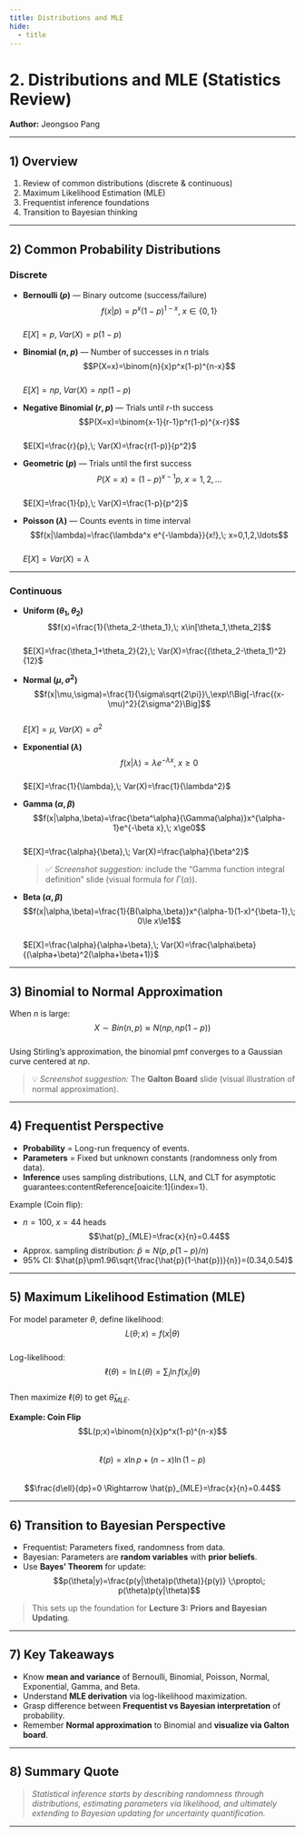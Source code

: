 ```yaml
---
title: Distributions and MLE
hide:
  - title
---
```


# **2. Distributions and MLE (Statistics Review)**
**Author:** Jeongsoo Pang  

---

## **1) Overview**

1. Review of common distributions (discrete & continuous)  
2. Maximum Likelihood Estimation (MLE)  
3. Frequentist inference foundations  
4. Transition to Bayesian thinking  

---

## **2) Common Probability Distributions**
### **Discrete**
- **Bernoulli $(p)$** — Binary outcome (success/failure)  
  $$f(x|p) = p^x(1-p)^{1-x}, \; x \in \{0,1\}$$  
  $E[X]=p,\; Var(X)=p(1-p)$  

- **Binomial $(n,p)$** — Number of successes in $n$ trials  
  $$P(X=x)=\binom{n}{x}p^x(1-p)^{n-x}$$  
  $E[X]=np,\; Var(X)=np(1-p)$  

- **Negative Binomial $(r,p)$** — Trials until $r$-th success  
  $$P(X=x)=\binom{x-1}{r-1}p^r(1-p)^{x-r}$$  
  $E[X]=\frac{r}{p},\; Var(X)=\frac{r(1-p)}{p^2}$  

- **Geometric $(p)$** — Trials until the first success  
  $$P(X=x)=(1-p)^{x-1}p,\; x=1,2,\ldots$$  
  $E[X]=\frac{1}{p},\; Var(X)=\frac{1-p}{p^2}$  

- **Poisson $(\lambda)$** — Counts events in time interval  
  $$f(x|\lambda)=\frac{\lambda^x e^{-\lambda}}{x!},\; x=0,1,2,\ldots$$  
  $E[X]=Var(X)=\lambda$  

---

### **Continuous**
- **Uniform $(\theta_1,\theta_2)$**  
  $$f(x)=\frac{1}{\theta_2-\theta_1},\; x\in[\theta_1,\theta_2]$$  
  $E[X]=\frac{\theta_1+\theta_2}{2},\; Var(X)=\frac{(\theta_2-\theta_1)^2}{12}$  

- **Normal $(\mu,\sigma^2)$**  
  $$f(x|\mu,\sigma)=\frac{1}{\sigma\sqrt{2\pi}}\,\exp\!\Big[-\frac{(x-\mu)^2}{2\sigma^2}\Big]$$  
  $E[X]=\mu,\; Var(X)=\sigma^2$  

- **Exponential $(\lambda)$**  
  $$f(x|\lambda)=\lambda e^{-\lambda x},\; x\ge0$$  
  $E[X]=\frac{1}{\lambda},\; Var(X)=\frac{1}{\lambda^2}$  

- **Gamma $(\alpha,\beta)$**  
  $$f(x|\alpha,\beta)=\frac{\beta^\alpha}{\Gamma(\alpha)}x^{\alpha-1}e^{-\beta x},\; x\ge0$$  
  $E[X]=\frac{\alpha}{\beta},\; Var(X)=\frac{\alpha}{\beta^2}$  
  > ✅ *Screenshot suggestion:* include the “Gamma function integral definition” slide (visual formula for $\Gamma(\alpha)$).

- **Beta $(\alpha,\beta)$**  
  $$f(x|\alpha,\beta)=\frac{1}{B(\alpha,\beta)}x^{\alpha-1}(1-x)^{\beta-1},\; 0\le x\le1$$  
  $E[X]=\frac{\alpha}{\alpha+\beta},\; Var(X)=\frac{\alpha\beta}{(\alpha+\beta)^2(\alpha+\beta+1)}$  

---

## **3) Binomial to Normal Approximation**
When $n$ is large:
$$X \sim Bin(n,p) \approx N(np, np(1-p))$$  
Using Stirling’s approximation, the binomial pmf converges to a Gaussian curve centered at $np$.  
> 💡 *Screenshot suggestion:* The **Galton Board** slide (visual illustration of normal approximation).

---

## **4) Frequentist Perspective**
- **Probability** = Long-run frequency of events.  
- **Parameters** = Fixed but unknown constants (randomness only from data).  
- **Inference** uses sampling distributions, LLN, and CLT for asymptotic guarantees:contentReference[oaicite:1]{index=1}.

Example (Coin flip):  
- $n=100$, $x=44$ heads  
  $$\hat{p}_{MLE}=\frac{x}{n}=0.44$$  
- Approx. sampling distribution: $\hat{p}\approx N(p, p(1-p)/n)$  
- $95\%$ CI: $\hat{p}\pm1.96\sqrt{\frac{\hat{p}(1-\hat{p})}{n}}=(0.34,0.54)$  

---

## **5) Maximum Likelihood Estimation (MLE)**
For model parameter $\theta$, define likelihood:
$$L(\theta; x)=f(x|\theta)$$  
Log-likelihood:
$$\ell(\theta)=\ln L(\theta)=\sum_i \ln f(x_i|\theta)$$  
Then maximize $\ell(\theta)$ to get $\hat{\theta}_{MLE}$.  

**Example: Coin Flip**
$$L(p;x)=\binom{n}{x}p^x(1-p)^{n-x}$$  
$$\ell(p)=x\ln p+(n-x)\ln(1-p)$$  
$$\frac{d\ell}{dp}=0 \Rightarrow \hat{p}_{MLE}=\frac{x}{n}=0.44$$  

---

## **6) Transition to Bayesian Perspective**
- Frequentist: Parameters fixed, randomness from data.  
- Bayesian: Parameters are **random variables** with **prior beliefs**.  
- Use **Bayes’ Theorem** for update:  
  $$p(\theta|y)=\frac{p(y|\theta)p(\theta)}{p(y)} \;\propto\; p(\theta)p(y|\theta)$$  

> This sets up the foundation for **Lecture 3: Priors and Bayesian Updating**.

---

## **7) Key Takeaways**
- Know **mean and variance** of Bernoulli, Binomial, Poisson, Normal, Exponential, Gamma, and Beta.  
- Understand **MLE derivation** via log-likelihood maximization.  
- Grasp difference between **Frequentist vs Bayesian interpretation** of probability.  
- Remember **Normal approximation** to Binomial and **visualize via Galton board**.  

---

## **8) Summary Quote**
> *Statistical inference starts by describing randomness through distributions, estimating parameters via likelihood, and ultimately extending to Bayesian updating for uncertainty quantification.*

---
